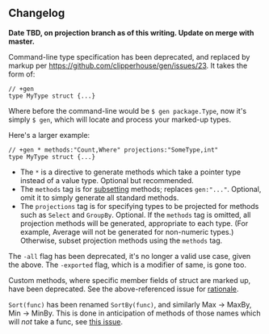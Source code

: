 ## Changelog

**Date TBD, on projection branch as of this writing. Update on merge with master.**

Command-line type specification has been deprecated, and replaced by markup per https://github.com/clipperhouse/gen/issues/23. It takes the form of:

```
// +gen
type MyType struct {...}
```
Where before the command-line would be `$ gen package.Type`, now it's simply `$ gen`, which will locate and process your marked-up types.

Here's a larger example:
```
// +gen * methods:"Count,Where" projections:"SomeType,int"
type MyType struct {...}
```
- The `*` is a directive to generate methods which take a pointer type instead of a value type. Optional but recommended.
- The `methods` tag is for [subsetting](http://clipperhouse.github.io/gen/#Subsetting) methods; replaces `gen:"..."`. Optional, omit it to simply generate all standard methods.
- The `projections` tag is for specifying types to be projected for methods such as `Select` and `GroupBy`. Optional. If the `methods` tag is omitted, all projection methods will be generated, appropriate to each type. (For example, Average will not be generated for non-numeric types.) Otherwise, subset projection methods using the `methods` tag.

The `-all` flag has been deprecated, it's no longer a valid use case, given the above. The `-exported` flag, which is a modifier of same, is gone too.

Custom methods, where specific member fields of struct are marked up, have been deprecated. See the above-referenced issue for [rationale](https://github.com/clipperhouse/gen/issues/23).

`Sort(func)` has been renamed `SortBy(func)`, and similarly Max → MaxBy, Min → MinBy. This is done in anticipation of methods of those names which will *not* take a func, see [this issue](https://github.com/clipperhouse/gen/issues/28).